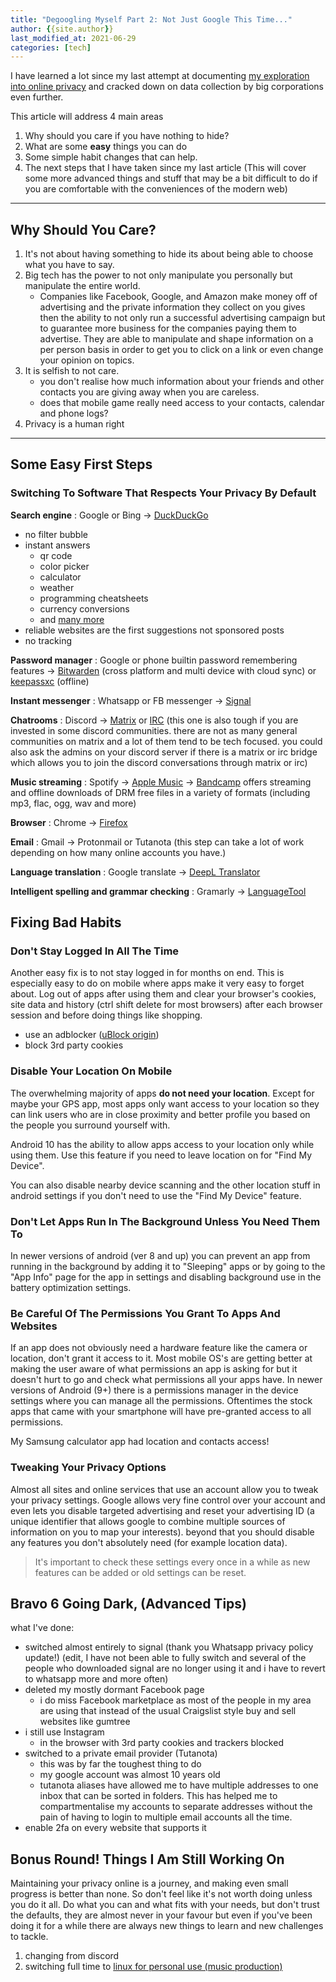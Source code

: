 ```yaml
---
title: "Degoogling Myself Part 2: Not Just Google This Time..."
author: {{site.author}}
last_modified_at: 2021-06-29
categories: [tech]
---
```


<!--
to do:
flesh out bullet lists
add images (gen z attention span)
add links (eff "I have nothing to hide", spotify new patent, facebook manipulation, whatsapp privacy policy etc.)
better introduction
https://maxdesalle.com/privacy-how-to-get-off-the-radar-with-ease/ good brief summary
-->

I have learned a lot since my last attempt at documenting [my exploration into online privacy](2019-02-15-degoogle-2019.md) and cracked down on data collection by big corporations even further.

This article will address 4 main areas

1. Why should you care if you have nothing to hide?
2. What are some **easy** things you can do
3. Some simple habit changes that can help.
4. The next steps that I have taken since my last article (This will cover some more advanced things and stuff that may be a bit difficult to do if you are comfortable with the conveniences of the modern web)

---

## Why Should You Care?

1. It's not about having something to hide its about being able to choose what you have to say.
2. Big tech has the power to not only manipulate you personally but manipulate the entire world.
    - Companies like Facebook, Google, and Amazon make money off of advertising and the private information they collect on you gives then the ability to not only run a successful advertising campaign but to guarantee more business for the companies paying them to advertise. They are able to manipulate and shape information on a per person basis in order to get you to click on a link or even change your opinion on topics.
3. It is selfish to not care.
    - you don't realise how much information about your friends and other contacts you are giving away when you are careless.
    - does that mobile game really need access to your contacts, calendar and phone logs?
4. Privacy is a human right

---

## Some Easy First Steps

### Switching To Software That Respects Your Privacy By Default

**Search engine** : Google or Bing  -> [DuckDuckGo](https://duckduckgo.com/)

- no filter bubble
- instant answers
  - qr code
  - color picker
  - calculator
  - weather
  - programming cheatsheets
  - currency conversions
  - and [many more](https://duck.co/ia)
- reliable websites are the first suggestions not sponsored posts
- no tracking

**Password manager** : Google or phone builtin password remembering features -> [Bitwarden](https://bitwarden.com/) (cross platform and multi device with cloud sync) or [keepassxc](https://keepassxc.org/) (offline)

**Instant messenger** : Whatsapp or FB messenger -> [Signal](https://www.signal.org/)

**Chatrooms** : Discord -> [Matrix](https://matrix.org/docs/projects/try-matrix-now/) or [IRC](https://libera.chat/guides/basics) (this one is also tough if you are invested in some discord communities. there are not as many general communities on matrix and a lot of them tend to be tech focused. you could also ask the admins on your discord server if there is a matrix or irc bridge which allows you to join the discord conversations through matrix or irc)

**Music streaming** : Spotify -> [Apple Music](https://music.apple.com/us) -> [Bandcamp](https://bandcamp.com/) offers streaming and offline downloads of DRM free files in a variety of formats (including mp3, flac, ogg, wav and more)

**Browser** : Chrome -> [Firefox](https://www.mozilla.org/en-US/firefox/new/)

**Email** : Gmail -> Protonmail or Tutanota (this step can take a lot of work depending on how many online accounts you have.)

**Language translation** : Google translate -> [DeepL Translator](https://www.deepl.com/translator)

**Intelligent spelling and grammar checking** : Gramarly -> [LanguageTool](https://languagetool.org/)

## Fixing Bad Habits

### Don't Stay Logged In All The Time

Another easy fix is to not stay logged in for months on end.
This is especially easy to do on mobile where apps make it very easy to forget about.
Log out of apps after using them and clear your browser's cookies, site data and history (ctrl shift delete for most browsers) after each browser session and before doing things like shopping.

- use an adblocker ([uBlock origin](https://github.com/gorhill/uBlock/#readme))
- block 3rd party cookies

### Disable Your Location On Mobile

The overwhelming majority of apps **do not need your location**.
Except for maybe your GPS app, most apps only want access to your location so they can link users who are in close proximity and better profile you based on the people you surround yourself with.

Android 10 has the ability to allow apps access to your location only while using them. Use this feature if you need to leave location on for "Find My Device".

You can also disable nearby device scanning and the other location stuff in android settings if you don't need to use the "Find My Device" feature.

### Don't Let Apps Run In The Background Unless You Need Them To

In newer versions of android (ver 8 and up) you can prevent an app from running in the background by adding it to "Sleeping" apps or by going to the "App Info" page for the app in settings and disabling background use in the battery optimization settings.

### Be Careful Of The Permissions You Grant To Apps And Websites

If an app does not obviously need a hardware feature like the camera or location, don't grant it access to it.
Most mobile OS's are getting better at making the user aware of what permissions an app is asking for but it doesn't hurt to go and check what permissions all your apps have.
In newer versions of Android (9+) there is a permissions manager in the device settings where you can manage all the permissions.
Oftentimes the stock apps that came with your smartphone will have pre-granted access to all permissions.

My Samsung calculator app had location and contacts access!

<!-- add screenshot here -->

### Tweaking Your Privacy Options

Almost all sites and online services that use an account allow you to tweak your privacy settings.
Google allows very fine control over your account and even lets you disable targeted advertising and reset your advertising ID (a unique identifier that allows google to combine multiple sources of information on you to map your interests).
beyond that you should disable any features you don't absolutely need (for example location data).

> It's important to check these settings every once in a while as new features can be added or old settings can be reset.

## Bravo 6 Going Dark, (Advanced Tips)

what I've done:

- switched almost entirely to signal (thank you Whatsapp privacy policy update!) (edit, I have not been able to fully switch and several of the people who downloaded signal are no longer using it and i have to revert to whatsapp more and more often)
- deleted my mostly dormant Facebook page
  - i do miss Facebook marketplace as most of the people in my area are using that instead of the usual Craigslist style buy and sell websites like gumtree
- i still use Instagram
  - in the browser with 3rd party cookies and trackers blocked
- switched to a private email provider (Tutanota)
  - this was by far the toughest thing to do
  - my google account was almost 10 years old
  - tutanota aliases have allowed me to have multiple addresses to one inbox that can be sorted in folders. This has helped me to compartmentalise my accounts to separate addresses without the pain of having to login to multiple email accounts all the time.
- enable 2fa on every website that supports it

## Bonus Round! Things I Am Still Working On

Maintaining your privacy online is a journey, and making even small progress is better than none.
So don't feel like it's not worth doing unless you do it all.
Do what you can and what fits with your needs, but don't trust the defaults, they are almost never in your favour
but even if you've been doing it for a while there are always new things to learn and new challenges to tackle.

1. changing from discord
2. switching full time to [linux for personal use (music production)](2021-07-16-windows-vsts-on-linux.md)

